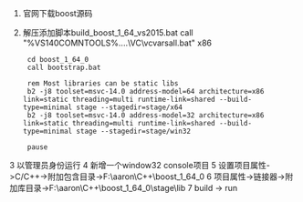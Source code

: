 1. 官网下载boost源码
2. 解压添加脚本build_boost_1_64_vs2015.bat
	     call "%VS140COMNTOOLS%..\..\VC\vcvarsall.bat" x86
    	 
    	cd boost_1_64_0
    	call bootstrap.bat
    	 
    	rem Most libraries can be static libs
    	b2 -j8 toolset=msvc-14.0 address-model=64 architecture=x86 link=static threading=multi runtime-link=shared --build-type=minimal stage --stagedir=stage/x64
    	b2 -j8 toolset=msvc-14.0 address-model=32 architecture=x86 link=static threading=multi runtime-link=shared --build-type=minimal stage --stagedir=stage/win32
    	 
    	pause

3 以管理员身份运行
4 新增一个window32 console项目
5 设置项目属性->C/C++->附加包含目录->F:\aaron\C++\boost_1_64_0
6 项目属性->链接器->附加库目录->F:\aaron\C++\boost_1_64_0\stage\lib
7 build -> run